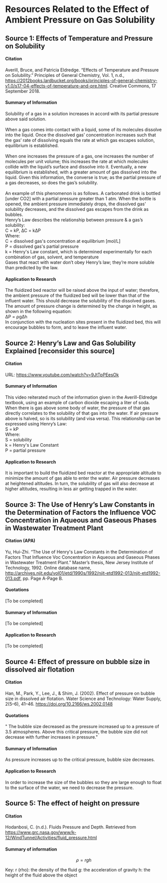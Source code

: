 # Resources Related to the Effect of Ambient Pressure on Gas Solubility
## Source 1: Effects of Temperature and Pressure on Solubility
#### Citation
Averill, Bruce, and Patricia Eldredge. “Effects of Temperature and Pressure on Solubility.” Principles of General Chemistry, Vol. 1, n.d., https://2012books.lardbucket.org/books/principles-of-general-chemistry-v1.0/s17-04-effects-of-temperature-and-pre.html. Creative Commons, 17 September 2018.
#### Summary of Information
Solubility of a gas in a solution increases in accord with its partial pressure above said solution.\
\
When a gas comes into contact with a liquid, some of its molecules dissolve into the liquid. Once the dissolved gas’ concentration increases such that the gas’ rate of dissolving equals the rate at which gas escapes solution, equilibrium is established.\
\
When one increases the pressure of a gas, one increases the number of molecules per unit volume; this increases the rate at which molecules collide with the liquid’s surface and dissolve into it. Eventually, a new equilibrium is established, with a greater amount of gas dissolved into the liquid. Given this information, the converse is true; as the partial pressure of a gas decreases, so does the gas’s solubility.\
\
An example of this phenomenon is as follows. A carbonated drink is bottled [under CO2] with a partial pressure greater than 1 atm. When the bottle is opened, the ambient pressure immediately drops, the dissolved gas’ solubility decreases, and the dissolved gas escapes from the drink as bubbles.\
Henry’s Law describes the relationship between pressure & a gas’s solubility:\
C = kP, ∆C = k∆P\
Where:\
C = dissolved gas's concentration at equilibrium [mol/L]\
P = dissolved gas's partial pressure\
k = Henry's Law constant, which is determined experimentally for each combination of gas, solvent, and temperature\
Gases that react with water don’t obey Henry’s law; they’re more soluble than predicted by the law.
#### Application to Research
The fluidized bed reactor will be raised above the input of water; therefore, the ambient pressure of the fluidized bed will be lower than that of the influent water. This should decrease the solubility of the dissolved gases. The amount of pressure change is determined by the change in height, as shown in the following equation:\
∆P = ⍴g∆h\
In conjunction with the nucleation sites present in the fluidized bed, this will encourage bubbles to form, and to leave the influent water.

## Source 2: Henry’s Law and Gas Solubility Explained [reconsider this source]
#### Citation
URL: https://www.youtube.com/watch?v=9JtTpPEesOk
#### Summary of Information
This video reiterated much of the information given in the Averill-Eldredge textbook, using an example of carbon dioxide escaping a liter of soda. When there is gas above some body of water, the pressure of that gas directly correlates to the solubility of that gas into the water. If air pressure above is halved, so is its solubility (and visa versa). This relationship can be expressed using Henry’s Law:\
S = kP\
Where:\
S = solubility\
k = Henry's Law Constant\
P = partial pressure
#### Application to Research
It is important to build the fluidized bed reactor at the appropriate altitude to minimize the amount of gas able to enter the water. Air pressure decreases at heightened altitudes. In turn, the solubility of gas will also decrease at higher altitudes, resulting in less air getting trapped in the water.  

## Source 3: The Use of Henry’s Law Constants in the Determination of Factors the Influence VOC Concentration in Aqueous and Gaseous Phases in Wastewater Treatment Plant
#### Citation (APA)
Yu, Hui-Zhi. “The Use of Henry's Law Constants in the Determination of Factors That Influence Voc Concentration in Aqueous and Gaseous Phases in Wastewater Treatment Plant.” Master’s thesis, New Jersey Institute of Technology, 1992. Online database name, http://archives.njit.edu/vol01/etd/1990s/1992/njit-etd1992-013/njit-etd1992-013.pdf, pp. Page A-Page B.
#### Quotations
[To be completed]
#### Summary of Information
[To be completed]
#### Application to Research
[To be completed]

## Source 4: Effect of pressure on bubble size in dissolved air flotation
#### Citation
Han, M., Park, Y., Lee, J., & Shim, J. (2002). Effect of pressure on bubble size in dissolved air flotation. Water Science and Technology: Water Supply, 2(5–6), 41–46. https://doi.org/10.2166/ws.2002.0148
#### Quotations
" The bubble size decreased as the pressure increased up to a pressure of 3.5 atmospheres. Above this critical pressure, the bubble size did not decrease with further increases in pressure."
#### Summary of Information
As pressure increases up to the critical pressure, bubble size decreases.
#### Application to Research
In order to increase the size of the bubbles so they are large enough to float to the surface of the water, we need to decrease the pressure.

## Source 5: The effect of height on pressure

#### Citation
Hodanbosi, C. (n.d.). Fluids Pressure and Depth. Retrieved from https://www.grc.nasa.gov/www/k-12/WindTunnel/Activities/fluid_pressure.html

#### Summary of information
$$ \rho = r g h $$

Key:
r (rho): the density of the fluid
g: the acceleration of gravity
h: the height of the fluid above the object
